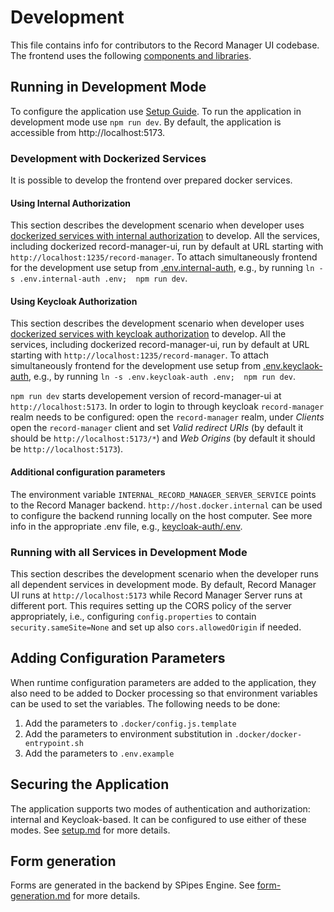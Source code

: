 # Development

This file contains info for contributors to the Record Manager UI codebase. The frontend uses the following [components and libraries](./components-libraries.md).

## Running in Development Mode

To configure the application use [Setup Guide](./setup.md).
To run the application in development mode use `npm run dev`.
By default, the application is accessible from http://localhost:5173.

### Development with Dockerized Services

It is possible to develop the frontend over prepared docker services.

#### Using Internal Authorization

This section describes the development scenario when developer uses
[dockerized services with internal authorization](../deploy/internal-auth/docker-compose.yml) to develop.
All the services, including dockerized record-manager-ui, run by default at URL starting with `http://localhost:1235/record-manager`.
To attach simultaneously frontend for the development use setup from [.env.internal-auth](../.env.internal-auth),
e.g., by running `ln -s .env.internal-auth .env;  npm run dev`.

#### Using Keycloak Authorization

This section describes the development scenario when developer uses
[dockerized services with keycloak authorization](../deploy/keycloak-auth/docker-compose.yml) to develop.
All the services, including dockerized record-manager-ui, run by default at URL starting with `http://localhost:1235/record-manager`.
To attach simultaneously frontend for the development use setup from [.env.keyclaok-auth](../.env.keycloak-auth),
e.g., by running `ln -s .env.keycloak-auth .env;  npm run dev`.

`npm run dev` starts developement version of record-manager-ui at `http://localhost:5173`. In order to login to through keycloak `record-manager` realm needs to be configured: open the `record-manager` realm, under _Clients_ open the `record-manager` client and set
_Valid redirect URIs_ (by default it should be `http://localhost:5173/*`) and _Web Origins_ (by default it should be `http://localhost:5173`).

#### Additional configuration parameters

The environment variable `INTERNAL_RECORD_MANAGER_SERVER_SERVICE` points to the Record Manager backend. `http://host.docker.internal` can be used to configure the backend running locally on the host computer. See more info in the appropriate .env file, e.g., [keycloak-auth/.env](../deploy/keycloak-auth/.env).

### Running with all Services in Development Mode

This section describes the development scenario when the developer runs all dependent services in development mode.
By default, Record Manager UI runs at `http://localhost:5173` while Record Manager Server runs at different port.
This requires setting up the CORS policy of the server appropriately, i.e., configuring `config.properties`
to contain `security.sameSite=None` and set up also `cors.allowedOrigin` if needed.

## Adding Configuration Parameters

When runtime configuration parameters are added to the application, they also need to be added to Docker processing so
that environment variables can be used to set the variables. The following needs to be done:

1. Add the parameters to `.docker/config.js.template`
2. Add the parameters to environment substitution in `.docker/docker-entrypoint.sh`
3. Add the parameters to `.env.example`

## Securing the Application

The application supports two modes of authentication and authorization: internal and Keycloak-based.
It can be configured to use either of these modes. See [setup.md](./setup.md) for more details.

## Form generation

Forms are generated in the backend by SPipes Engine. See [form-generation.md](./form-generation.md) for more details.
